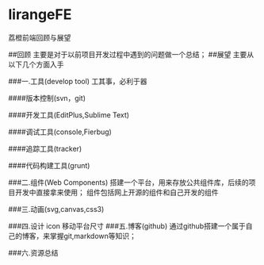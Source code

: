 lirangeFE
=========

荔橙前端回顾与展望

##回顾
主要是对于以前项目开发过程中遇到的问题做一个总结；
##展望
主要从以下几个方面入手

###一.工具(develop tool)
工其事，必利于器

####版本控制(svn，git)

####开发工具(EditPlus,Sublime Text)

####调试工具(console,Fierbug)

####追踪工具(tracker)

####代码构建工具(grunt)

###二.组件(Web Components)
搭建一个平台，用来存放公共组件库，后续的项目开发中直接拿来使用；
组件包括网上开源的组件和自己开发的组件

###三.动画(svg,canvas,css3)

###四.设计
icon
移动平台尺寸
###五.博客(github)
通过github搭建一个属于自己的博客，来掌握git,markdown等知识；

###六.资源总结
